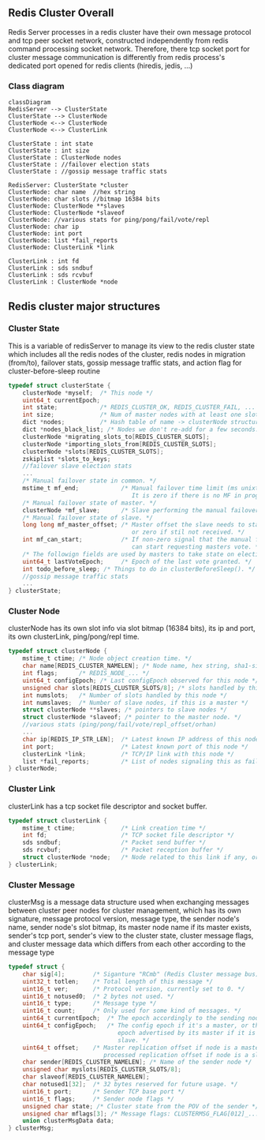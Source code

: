 ## Redis Cluster Overall

Redis Server processes in a redis cluster have their own message protocol and tcp peer socket network, constructed independently from redis command processing socket network. Therefore, there tcp socket port for cluster message communication is differently from redis process's dedicated port opened for redis clients (hiredis, jedis, ...)

### Class diagram

```mermaid
classDiagram
RedisServer --> ClusterState
ClusterState --> ClusterNode
ClusterNode <--> ClusterNode
ClusterNode <--> ClusterLink

ClusterState : int state
ClusterState : int size
ClusterState : ClusterNode nodes
ClusterState : //failover election stats
ClusterState : //gossip message traffic stats

RedisServer: ClusterState *cluster
ClusterNode: char name  //hex string
ClusterNode: char slots //bitmap 16384 bits
ClusterNode: ClusterNode **slaves
ClusterNode: ClusterNode *slaveof
ClusterNode: //various stats for ping/pong/fail/vote/repl
ClusterNode: char ip
ClusterNode: int port
ClusterNode: list *fail_reports 
ClusterNode: ClusterLink *link

ClusterLink : int fd
ClusterLink : sds sndbuf
ClusterLink : sds rcvbuf 
ClusterLink : ClusterNode *node 

```

## Redis cluster major structures 


### Cluster State

This is a variable of redisServer to manage its view to the redis cluster state which includes all the redis nodes of the cluster, redis nodes in migration (from/to), failover stats, gossip message traffic stats, and action flag for cluster-before-sleep routine

```c
typedef struct clusterState {
    clusterNode *myself;  /* This node */
    uint64_t currentEpoch;
    int state;            /* REDIS_CLUSTER_OK, REDIS_CLUSTER_FAIL, ... */
    int size;             /* Num of master nodes with at least one slot */
    dict *nodes;          /* Hash table of name -> clusterNode structures */
    dict *nodes_black_list; /* Nodes we don't re-add for a few seconds. */
    clusterNode *migrating_slots_to[REDIS_CLUSTER_SLOTS];
    clusterNode *importing_slots_from[REDIS_CLUSTER_SLOTS];
    clusterNode *slots[REDIS_CLUSTER_SLOTS];
    zskiplist *slots_to_keys;
    //failover slave election stats
    ...
    /* Manual failover state in common. */
    mstime_t mf_end;            /* Manual failover time limit (ms unixtime).
                                   It is zero if there is no MF in progress. */
    /* Manual failover state of master. */
    clusterNode *mf_slave;      /* Slave performing the manual failover. */
    /* Manual failover state of slave. */
    long long mf_master_offset; /* Master offset the slave needs to start MF
                                   or zero if stil not received. */
    int mf_can_start;           /* If non-zero signal that the manual failover
                                   can start requesting masters vote. */
    /* The followign fields are used by masters to take state on elections. */
    uint64_t lastVoteEpoch;     /* Epoch of the last vote granted. */
    int todo_before_sleep; /* Things to do in clusterBeforeSleep(). */
    //gossip message traffic stats
    ...
} clusterState;

```

### Cluster Node

clusterNode has its own slot info via slot bitmap (16384 bits), its ip and port, its own clusterLink, ping/pong/repl time.

```c
typedef struct clusterNode {
    mstime_t ctime; /* Node object creation time. */
    char name[REDIS_CLUSTER_NAMELEN]; /* Node name, hex string, sha1-size */
    int flags;      /* REDIS_NODE_... */
    uint64_t configEpoch; /* Last configEpoch observed for this node */
    unsigned char slots[REDIS_CLUSTER_SLOTS/8]; /* slots handled by this node */
    int numslots;   /* Number of slots handled by this node */
    int numslaves;  /* Number of slave nodes, if this is a master */
    struct clusterNode **slaves; /* pointers to slave nodes */
    struct clusterNode *slaveof; /* pointer to the master node. */
    //various stats (ping/pong/fail/vote/repl_offset/orhan)
    ...
    char ip[REDIS_IP_STR_LEN];  /* Latest known IP address of this node */
    int port;                   /* Latest known port of this node */
    clusterLink *link;          /* TCP/IP link with this node */
    list *fail_reports;         /* List of nodes signaling this as failing */
} clusterNode;
```

### Cluster Link

clusterLink has a tcp socket file descriptor and socket buffer.

```c
typedef struct clusterLink {
    mstime_t ctime;             /* Link creation time */
    int fd;                     /* TCP socket file descriptor */
    sds sndbuf;                 /* Packet send buffer */
    sds rcvbuf;                 /* Packet reception buffer */
    struct clusterNode *node;   /* Node related to this link if any, or NULL */
} clusterLink;
```

### Cluster Message

clusterMsg is a message data structure used when exchanging messages between cluster peer nodes for cluster management, which has its own signature, message protocol version, message type, the sender node's name, sender node's slot bitmap, its master node name if its master exists, sender's tcp port, sender's view to the cluster state, cluster message flags, and cluster message data which differs from each other according to the message type

```c
typedef struct {
    char sig[4];        /* Siganture "RCmb" (Redis Cluster message bus). */
    uint32_t totlen;    /* Total length of this message */
    uint16_t ver;       /* Protocol version, currently set to 0. */
    uint16_t notused0;  /* 2 bytes not used. */
    uint16_t type;      /* Message type */
    uint16_t count;     /* Only used for some kind of messages. */
    uint64_t currentEpoch;  /* The epoch accordingly to the sending node. */
    uint64_t configEpoch;   /* The config epoch if it's a master, or the last
                               epoch advertised by its master if it is a
                               slave. */
    uint64_t offset;    /* Master replication offset if node is a master or
                           processed replication offset if node is a slave. */
    char sender[REDIS_CLUSTER_NAMELEN]; /* Name of the sender node */
    unsigned char myslots[REDIS_CLUSTER_SLOTS/8];
    char slaveof[REDIS_CLUSTER_NAMELEN];
    char notused1[32];  /* 32 bytes reserved for future usage. */
    uint16_t port;      /* Sender TCP base port */
    uint16_t flags;     /* Sender node flags */
    unsigned char state; /* Cluster state from the POV of the sender */
    unsigned char mflags[3]; /* Message flags: CLUSTERMSG_FLAG[012]_... */
    union clusterMsgData data;
} clusterMsg;

```
